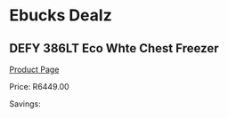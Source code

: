 
# Ebucks Dealz
## DEFY 386LT Eco Whte Chest Freezer
[Product Page](https://www.ebucks.com/web/shop/productSelected.do?prodId=973453451&catId=704986856)

Price: R6449.00

Savings: 


	